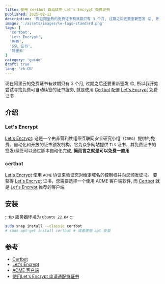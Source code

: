 ```yaml
---
title: 使用 certbot 自动续签 Let's Encrypt 免费证书
published: 2025-02-13
description: '现在阿里云的免费证书有效期只有 3 个月, 过期之后还要重新签发 😡, 所以我开始尝试寻找免费可自动续签的证书服务, 就是使用 Certbot 配置 Lets Encrypt 免费证书'
image: './assets/images/le-logo-standard.png'
tags: [
  'certbot',
  'Lets Encrypt',
  '免费',
  'SSL 证书',
  '阿里云'
]
category: 'guide'
draft: true 
lang: 'zh-CN'
---
```


现在阿里云的免费证书有效期只有 3 个月, 过期之后还要重新签发 😡, 所以我开始尝试寻找免费可自动续签的证书服务, 就是使用 [Certbot](https://github.com/certbot/certbot) 配置 [Let's Encrypt](https://letsencrypt.org/zh-cn/) 免费证书

## 介绍

### Let's Encrypt

[Let's Encrypt](https://letsencrypt.org/zh-cn/): 这是一个由非营利性组织互联网安全研究小组（`ISRG`）提供的免费、自动化和开放的证书颁发机构。它为众多网站提供 `TLS` 证书，其免费证书的签发/续签可以通过脚本自动化完成, **简而言之就是可以免费一直用**

### certbot
[Let's Encrypt](https://letsencrypt.org/zh-cn/) 使用 `ACME` 协议来验证您对给定域名的控制权并向您颁发证书。 要获得 [Let's Encrypt](https://letsencrypt.org/zh-cn/) 证书，您需要选择一个使用 ACME 客户端软件, 而 [Certbot](https://github.com/certbot/certbot) 就是 [Let's Encrypt](https://letsencrypt.org/zh-cn/) 推荐的客户端

## 安装
:::tip
服务器环境为 `Ubuntu 22.04`
:::

```bash
sudo snap install --classic certbot
# sudo apt-get install certbot # 或者使用 apt 安装
```

## 参考
- [Certbot](https://github.com/certbot/certbot)
- [Let's Encrypt](https://letsencrypt.org/zh-cn/)
- [ACME 客户端](https://letsencrypt.org/zh-cn/docs/client-options/)
- [使用Let's Encrypt 申请通配符证书](https://juejin.cn/post/7383263356184641573)
